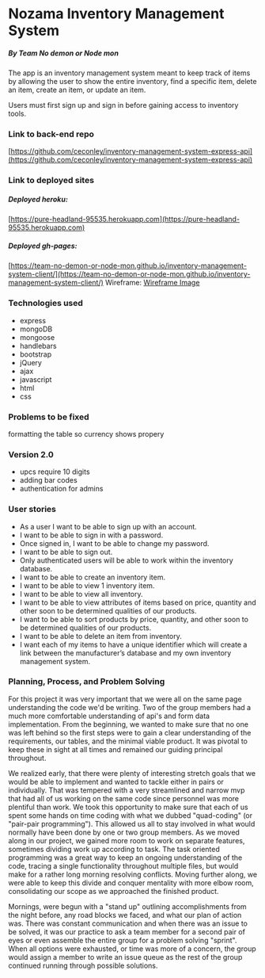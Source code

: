 # Nozama Inventory Management System
##### By Team No demon or Node mon

The app is an inventory management system meant to keep track of items by
allowing the user to show the entire inventory, find a specific item, delete an
item, create an item, or update an item.

Users must first sign up and sign in before gaining access to inventory tools.

### Link to back-end repo

[https://github.com/ceconley/inventory-management-system-express-api](https://github.com/ceconley/inventory-management-system-express-api)

### Link to deployed sites

##### Deployed heroku: 
[https://pure-headland-95535.herokuapp.com](https://pure-headland-95535.herokuapp.com)
##### Deployed gh-pages: 
[https://team-no-demon-or-node-mon.github.io/inventory-management-system-client/](https://team-no-demon-or-node-mon.github.io/inventory-management-system-client/)
Wireframe: [Wireframe Image](https://i.imgur.com/NnhgulF.jpg)

### Technologies used
* express 
* mongoDB
* mongoose
* handlebars
* bootstrap
* jQuery
* ajax
* javascript
* html
* css

### Problems to be fixed
formatting the table so currency shows propery

### Version 2.0
- upcs require 10 digits
- adding bar codes
- authentication for admins

### User stories
*	As a user I want to be able to sign up with an account.
*	I want to be able to sign in with a password.
*	Once signed in, I want to be able to change my password.
*	I want to be able to sign out.
*	Only authenticated users will be able to work within the inventory database.
*	I want to be able to create an inventory item.
*	I want to be able to view 1 inventory item.
*	I want to be able to view all inventory.
*	I want to be able to view attributes of items based on price, quantity and other soon to be determined qualities of our products.
*	I want to be able to sort products by price, quantity, and other soon to be determined qualities of our products.
*	I want to be able to delete an item from inventory.
*	I want each of my items to have a unique identifier which will create a link between the manufacturer’s database and my own inventory management system.

### Planning, Process, and Problem Solving

For this project it was very important that we were all on the same page understanding the code we'd be writing. Two of the group members had a much more comfortable understanding of api's and form data implementation. From the beginning, we wanted to make sure that no one was left behind so the first steps were to gain a clear understanding of the requirements, our tables, and the minimal viable product. It was pivotal to keep these in sight at all times and remained our guiding principal throughout.

We realized early, that there were plenty of interesting stretch goals that we would be able to implement and wanted to tackle either in pairs or individually. That was tempered with a very streamlined and narrow mvp that had all of us working on the same code since personnel was more plentiful than work. We took this opportunity to make sure that each of us spent some hands on time coding with what we dubbed "quad-coding" (or "pair-pair programming"). This allowed us all to stay involved in what would normally have been done by one or two group members. As we moved along in our project, we gained more room to work on separate features, sometimes dividing work up according to task. The task oriented programming was a great way to keep an ongoing understanding of the code, tracing a single functionality throughout multiple files, but would make for a rather long morning resolving conflicts. Moving further along, we were able to keep this divide and conquer mentality with more elbow room, consolidating our scope as we approached the finished product.

Mornings, were begun with a "stand up" outlining accomplishments from the night before, any road blocks we faced, and what our plan of action was. There was constant communication and when there was an issue to be solved, it was our practice to ask a team member for a second pair of eyes or even assemble the entire group for a problem solving "sprint". When all options were exhausted, or time was more of a concern, the group would assign a member to write an issue queue as the rest of the group continued running through possible solutions.
